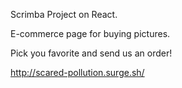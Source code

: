 Scrimba Project on React.

E-commerce page for buying pictures. 

Pick you favorite and send us an order!

http://scared-pollution.surge.sh/